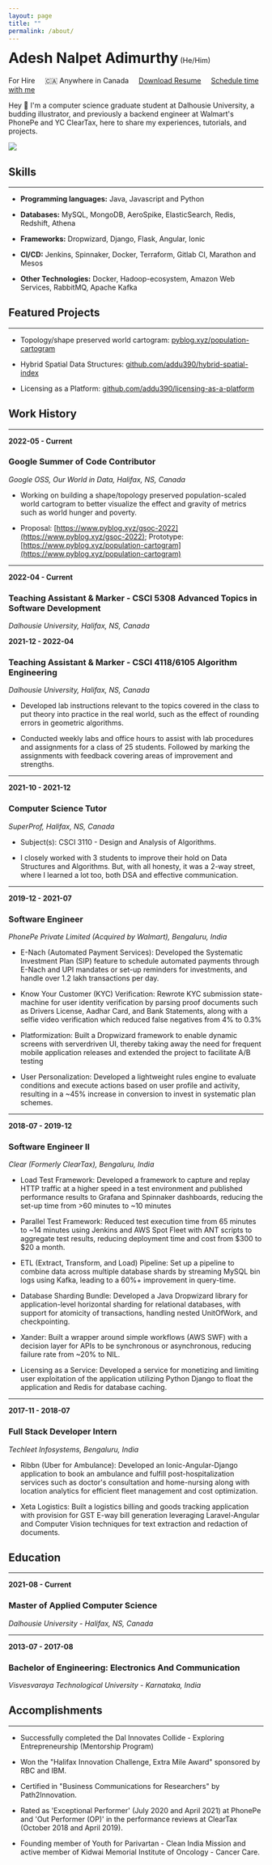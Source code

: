 ```yaml
---
layout: page
title: ""
permalink: /about/
---
```


<div class="center-align">
<h1 style="display: inline-block; margin-top: 0px;">Adesh Nalpet Adimurthy</h1><span> (He/Him)</span><br>
    <subtitle class="font-weight-bold text-muted">
        <span style="color: orangered;">
            <i class="fas fa-map-pin" aria-hidden="true"></i>
        </span> For Hire &nbsp; &nbsp;
        <span>
            🇨🇦 Anywhere in Canada
        </span>
        <span> &nbsp; &nbsp;
            <a href="{{site.url}}/assets/adesh-nalpet-adimurthy-resume.pdf" download target="_blank">Download Resume</a>
        </span>
        <span> &nbsp; &nbsp;
            <a href="https://calendly.com/pyblog/30min" target="_blank">Schedule time with me</a>
        </span>
    </subtitle>
</div>

Hey 👋 I'm a computer science graduate student at Dalhousie University, a budding illustrator, and previously a backend engineer at Walmart's PhonePe and YC ClearTax, here to share my experiences, tutorials, and projects.

<img src="../assets/featured/for-hire.png" /> 

## Skills

<hr>

- **Programming languages:** Java, Javascript and Python

- **Databases:** MySQL, MongoDB, AeroSpike, ElasticSearch, Redis, Redshift, Athena

- **Frameworks:** Dropwizard, Django, Flask, Angular, Ionic

- **CI/CD:** Jenkins, Spinnaker, Docker, Terraform, Gitlab CI, Marathon and Mesos

- **Other Technologies:** Docker, Hadoop-ecosystem, Amazon Web Services, RabbitMQ, Apache Kafka

## Featured Projects

<hr>

- Topology/shape preserved world cartogram: <a href="https://www.pyblog.xyz/population-cartogram" target="_blank">pyblog.xyz/population-cartogram</a>

- Hybrid Spatial Data Structures: <a href="https://github.com/addu390/hybrid-spatial-index" target="_blank">github.com/addu390/hybrid-spatial-index</a>

- Licensing as a Platform: <a href="https://github.com/addu390/licensing-as-a-platform" target="_blank">github.com/addu390/licensing-as-a-platform</a>

## Work History

<hr>

<p class="right"><b>2022-05 - Current</b></p>

### Google Summer of Code Contributor
<p class="nomad"><i>Google OSS, Our World in Data, Halifax, NS, Canada </i></p>

- Working on building a shape/topology preserved population-scaled world cartogram to better visualize the effect and gravity of metrics such as world hunger and poverty.

- Proposal: [https://www.pyblog.xyz/gsoc-2022](https://www.pyblog.xyz/gsoc-2022); Prototype: [https://www.pyblog.xyz/population-cartogram](https://www.pyblog.xyz/population-cartogram)

<hr class="hr">

<p class="right"><b>2022-04 - Current</b></p>

### Teaching Assistant & Marker - CSCI 5308 Advanced Topics in Software Development
<p class="nomad"><i>Dalhousie University, Halifax, NS, Canada</i></p>

<p class="right"><b>2021-12 - 2022-04</b></p>

### Teaching Assistant & Marker - CSCI 4118/6105 Algorithm Engineering
<p class="nomad"><i>Dalhousie University, Halifax, NS, Canada</i></p>

- Developed lab instructions relevant to the topics covered in the class to put theory into practice in the real world, such as the effect of rounding errors in geometric algorithms.

- Conducted weekly labs and office hours to assist with lab procedures and assignments for a class of 25 students. Followed by marking the assignments with feedback covering areas of improvement and strengths.

<hr class="hr">

<p class="right"><b>2021-10 - 2021-12</b></p>

### Computer Science Tutor
<p class="nomad"><i>SuperProf, Halifax, NS, Canada</i></p>

- Subject(s): CSCI 3110 - Design and Analysis of Algorithms.

- I closely worked with 3 students to improve their hold on Data Structures and Algorithms. But, with all honesty, it was a 2-way street, where I learned a lot too, both DSA and effective communication.

<hr class="hr">

<p class="right"><b>2019-12 - 2021-07</b></p>

### Software Engineer
<p class="nomad"><i>PhonePe Private Limited (Acquired by Walmart), Bengaluru, India</i></p>

- E-Nach (Automated Payment Services): Developed the Systematic Investment Plan (SIP) feature to schedule automated payments through E-Nach and UPI mandates or set-up reminders for investments, and handle over 1.2 lakh transactions per day.

- Know Your Customer (KYC) Verification: Rewrote KYC submission state-machine for user identity verification by parsing proof documents such as Drivers License, Aadhar Card, and Bank Statements, along with a selfie video verification which reduced false negatives from 4% to 0.3%

- Platformization: Built a Dropwizard framework to enable dynamic screens with serverdriven UI, thereby taking away the need for frequent mobile application releases and extended the project to facilitate A/B testing

- User Personalization: Developed a lightweight rules engine to evaluate conditions and execute actions based on user profile and activity, resulting in a ~45% increase in conversion to invest in systematic plan schemes.

<hr class="hr">

<p class="right"><b>2018-07 - 2019-12</b></p>

### Software Engineer II
<p class="nomad"><i>Clear (Formerly ClearTax), Bengaluru, India</i></p>

- Load Test Framework: Developed a framework to capture and replay HTTP traffic at a higher speed in a test environment and published performance results to Grafana and Spinnaker dashboards, reducing the set-up time from >60 minutes to ~10 minutes

- Parallel Test Framework: Reduced test execution time from 65 minutes to ~14 minutes using Jenkins and AWS Spot Fleet with ANT scripts to aggregate test results, reducing deployment time and cost from $300 to $20 a month.

- ETL (Extract, Transform, and Load) Pipeline: Set up a pipeline to combine data across multiple database shards by streaming MySQL bin logs using Kafka, leading to a 60%+ improvement in query-time.

- Database Sharding Bundle: Developed a Java Dropwizard library for application-level horizontal sharding for relational databases, with support for atomicity of transactions, handling nested UnitOfWork, and checkpointing.

- Xander: Built a wrapper around simple workflows (AWS SWF) with a decision layer for APIs to be synchronous or asynchronous, reducing failure rate from ~20% to NIL.

- Licensing as a Service: Developed a service for monetizing and limiting user exploitation of the application utilizing Python Django to float the application and Redis for database caching.

<hr class="hr">

<p class="right"><b>2017-11 - 2018-07</b></p>

### Full Stack Developer Intern
<p class="nomad"><i>Techleet Infosystems, Bengaluru, India</i></p>

- Ribbn (Uber for Ambulance): Developed an Ionic-Angular-Django application to book an ambulance and fulfill post-hospitalization services such as doctor's consultation and home-nursing along with location analytics for efficient fleet management and cost optimization.

- Xeta Logistics: Built a logistics billing and goods tracking application with provision for GST E-way bill generation leveraging Laravel-Angular and Computer Vision techniques for text extraction and redaction of documents.

## Education

<hr>

<p class="right"><b>2021-08 - Current</b></p>

### Master of Applied Computer Science
<p class="nomad"><i>Dalhousie University - Halifax, NS, Canada</i></p>

<hr class="hr">

<p class="right"><b>2013-07 - 2017-08</b></p>

### Bachelor of Engineering: Electronics And Communication
<p class="nomad"><i>Visvesvaraya Technological University - Karnataka, India</i></p>

## Accomplishments

<hr>

- Successfully completed the Dal Innovates Collide - Exploring Entrepreneurship (Mentorship Program)

- Won the "Halifax Innovation Challenge, Extra Mile Award" sponsored by RBC and IBM. 

- Certified in "Business Communications for Researchers" by Path2Innovation.

- Rated as 'Exceptional Performer' (July 2020 and April 2021) at PhonePe and 'Out Performer (OP)' in the performance reviews at ClearTax (October 2018 and April 2019). 

- Founding member of Youth for Parivartan - Clean India Mission and active member of Kidwai Memorial Institute of Oncology - Cancer Care. 
